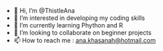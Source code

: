 - 👋 Hi, I’m @ThistleAna
- 👀 I’m interested in developing my coding skills
- 🌱 I’m currently learning Phython and R
- 💞️ I’m looking to collaborate on beginner projects
- 📫 How to reach me : ana.khasanah@hotmail.com

